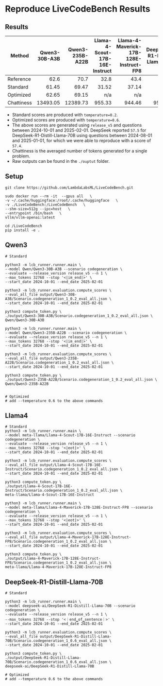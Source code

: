 # Reproduce LiveCodeBench Results


## Results

| Method       | Qwen3-30B-A3B | Qwen3-235B-A22B | Llama-4-Scout-17B-16E-Instruct | Llama-4-Maverick-17B-128E-Instruct-FP8 | DeepSeek-R1-Distill-Llama-70B |
|--------------|----------:|-----------:|-----------:| -----------:| -----------:| 
| Reference    |      62.6 |       70.7 | 32.8 | 43.4 | n/a |
| Standard |      61.45 |       69.47 | 31.52 | 37.14 |  51.80 |
| Optimized |      62.65 |       69.15 | n/a | n/a |  55.4 |
| Chattiness    |  13493.05 |   12389.73 | 955.33 | 944.46 | 9515.17 |

* Standard scores are produced with `temperature=0.2`.
* Optimized scores are produced with `temperature=0.6`.
* The above scores are generated using `release_v5` and questions between 2024-10-01 and 2025-02-01. DeepSeek reported `57.5` for DeepSeek-R1-Distill-Llama-70B using questions between 2024-08-01 and 2025-01-01, for which we were able to reproduce with a score of `57.4`.
* Chattiness is the averaged number of tokens generated for a single problem.
* Raw outputs can be found in the `./ouptut` folder.


## Setup
```
git clone https://github.com/LambdaLabsML/LiveCodeBench.git

sudo docker run --rm -it  --gpus all   \
-v ~/.cache/huggingface:/root/.cache/huggingface   \
-v ./LiveCodeBench:/LiveCodeBench   \
--shm-size=512g --ipc=host   \
--entrypoint /bin/bash   \
vllm/vllm-openai:latest

cd /LiveCodeBench
pip install -e .
```

## Qwen3

```
# Standard

python3 -m lcb_runner.runner.main \
--model Qwen/Qwen3-30B-A3B --scenario codegeneration \
--evaluate --release_version release_v5 --n 1 \
--max_tokens 32768 --stop '<|im_end|>' \
--start_date 2024-10-01 --end_date 2025-02-01

python3 -m lcb_runner.evaluation.compute_scores \
--eval_all_file output/Qwen3-30B-A3B/Scenario.codegeneration_1_0.2_eval_all.json \
--start_date 2024-10-01 --end_date 2025-02-01

python3 compute_token.py \
./output/Qwen3-30B-A3B/Scenario.codegeneration_1_0.2_eval_all.json \
Qwen/Qwen3-30B-A3B

python3 -m lcb_runner.runner.main \
--model Qwen/Qwen3-235B-A22B --scenario codegeneration \
--evaluate --release_version release_v5 --n 1 \
--max_tokens 32768 --stop '<|im_end|>' \
--start_date 2024-10-01 --end_date 2025-02-01

python3 -m lcb_runner.evaluation.compute_scores \
--eval_all_file output/Qwen3-235B-A22B/Scenario.codegeneration_1_0.2_eval_all.json \
--start_date 2024-10-01 --end_date 2025-02-01

python3 compute_token.py \
./output/Qwen3-235B-A22B/Scenario.codegeneration_1_0.2_eval_all.json \
Qwen/Qwen3-235B-A22B


# Optimized
# add --temperature 0.6 to the above commands

```


## Llama4

```
# Standard
python3 -m lcb_runner.runner.main \
--model meta-llama/Llama-4-Scout-17B-16E-Instruct --scenario codegeneration \
--evaluate --release_version release_v5 --n 1 \
--max_tokens 32768 --stop '<|eot|>' \
--start_date 2024-10-01 --end_date 2025-02-01

python3 -m lcb_runner.evaluation.compute_scores \
--eval_all_file output/Llama-4-Scout-17B-16E-Instruct/Scenario.codegeneration_1_0.2_eval_all.json \
--start_date 2024-10-01 --end_date 2025-02-01

python3 compute_token.py \
./output/Llama-4-Scout-17B-16E-Instruct/Scenario.codegeneration_1_0.2_eval_all.json \
meta-llama/Llama-4-Scout-17B-16E-Instruct
```

```
python3 -m lcb_runner.runner.main \
--model meta-llama/Llama-4-Maverick-17B-128E-Instruct-FP8 --scenario codegeneration \
--evaluate --release_version release_v5 --n 1 \
--max_tokens 32768 --stop '<|eot|>' \
--start_date 2024-10-01 --end_date 2025-02-01

python3 -m lcb_runner.evaluation.compute_scores \
--eval_all_file output/Llama-4-Maverick-17B-128E-Instruct-FP8/Scenario.codegeneration_1_0.2_eval_all.json \
--start_date 2024-10-01 --end_date 2025-02-01

python3 compute_token.py \
./output/Llama-4-Maverick-17B-128E-Instruct-FP8/Scenario.codegeneration_1_0.2_eval_all.json \
meta-llama/Llama-4-Maverick-17B-128E-Instruct-FP8
```

## DeepSeek-R1-Distill-Llama-70B
```
# Standard

python3 -m lcb_runner.runner.main \
--model deepseek-ai/DeepSeek-R1-Distill-Llama-70B --scenario codegeneration \
--evaluate --release_version release_v5 --n 1 \
--max_tokens 32768 --stop '<｜end▁of▁sentence｜>' \
--start_date 2024-10-01 --end_date 2025-02-01

python3 -m lcb_runner.evaluation.compute_scores \
--eval_all_file output/DeepSeek-R1-Distill-Llama-70B/Scenario.codegeneration_1_0.6_eval_all.json \
--start_date 2024-10-01 --end_date 2025-02-01

python3 compute_token.py \
./output/DeepSeek-R1-Distill-Llama-70B/Scenario.codegeneration_1_0.6_eval_all.json \
deepseek-ai/DeepSeek-R1-Distill-Llama-70B

# Optimized
# add --temperature 0.6 to the above commands
```
